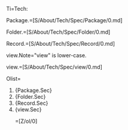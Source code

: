 Ti=Tech:

Package.=[S/About/Tech/Spec/Package/0.md]

Folder.=[S/About/Tech/Spec/Folder/0.md]

Record.=[S/About/Tech/Spec/Record/0.md]

view.Note="view" is lower-case.

view.=[S/About/Tech/Spec/view/0.md]

Olist=<ol><li>{Package.Sec}</li><li>{Folder.Sec}</li><li>{Record.Sec}</li><li>{view.Sec}</li>

=[Z/ol/0]